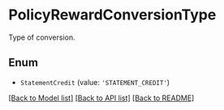 # PolicyRewardConversionType

Type of conversion.

## Enum

* `StatementCredit` (value: `'STATEMENT_CREDIT'`)

[[Back to Model list]](../README.md#documentation-for-models) [[Back to API list]](../README.md#documentation-for-api-endpoints) [[Back to README]](../README.md)
